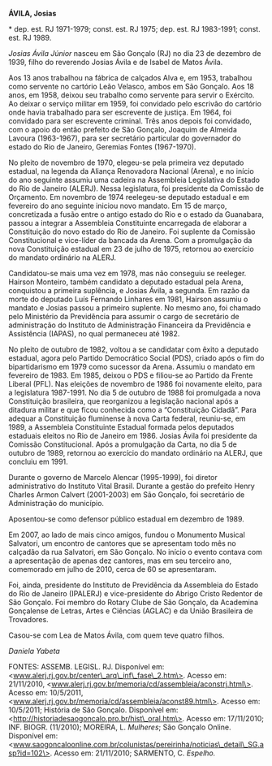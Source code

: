 **ÁVILA, Josias**

\* dep. est. RJ 1971-1979; const. est. RJ 1975; dep. est. RJ 1983-1991;
const. est. RJ 1989.

*Josias Ávila Júnior* nasceu em São Gonçalo (RJ) no dia 23 de dezembro
de 1939, filho do reverendo Josias Ávila e de Isabel de Matos Ávila.

Aos 13 anos trabalhou na fábrica de calçados Alva e, em 1953, trabalhou
como servente no cartório Leão Velasco, ambos em São Gonçalo. Aos 18
anos, em 1958, deixou seu trabalho como servente para servir o Exército.
Ao deixar o serviço militar em 1959, foi convidado pelo escrivão do
cartório onde havia trabalhado para ser escrevente de justiça. Em 1964,
foi convidado para ser escrevente criminal. Três anos depois foi
convidado, com o apoio do então prefeito de São Gonçalo, Joaquim de
Almeida Lavoura (1963-1967), para ser secretário particular do
governador do estado do Rio de Janeiro, Geremias Fontes (1967-1970).

No pleito de novembro de 1970, elegeu-se pela primeira vez deputado
estadual, na legenda da Aliança Renovadora Nacional (Arena), e no início
do ano seguinte assumiu uma cadeira na Assembleia Legislativa do Estado
do Rio de Janeiro (ALERJ). Nessa legislatura, foi presidente da Comissão
de Orçamento. Em novembro de 1974 reelegeu-se deputado estadual e em
fevereiro do ano seguinte iniciou novo mandato. Em 15 de março,
concretizada a fusão entre o antigo estado do Rio e o estado da
Guanabara, passou a integrar a Assembleia Constituinte encarregada de
elaborar a Constituição do novo estado do Rio de Janeiro. Foi suplente
da Comissão Constitucional e vice-líder da bancada da Arena. Com a
promulgação da nova Constituição estadual em 23 de julho de 1975,
retornou ao exercício do mandato ordinário na ALERJ.

Candidatou-se mais uma vez em 1978, mas não conseguiu se reeleger.
Hairson Monteiro, também candidato a deputado estadual pela Arena,
conquistou a primeira suplência, e Josias Ávila, a segunda. Em razão da
morte do deputado Luís Fernando Linhares em 1981, Hairson assumiu o
mandato e Josias passou a primeiro suplente. No mesmo ano, foi chamado
pelo Ministério da Previdência para assumir o cargo de secretário de
administração do Instituto de Administração Financeira da Previdência e
Assistência (IAPAS), no qual permaneceu até 1982.

No pleito de outubro de 1982, voltou a se candidatar com êxito a
deputado estadual, agora pelo Partido Democrático Social (PDS), criado
após o fim do bipartidarismo em 1979 como sucessor da Arena. Assumiu o
mandato em fevereiro de 1983. Em 1985, deixou o PDS e filiou-se ao
Partido da Frente Liberal (PFL). Nas eleições de novembro de 1986 foi
novamente eleito, para a legislatura 1987-1991. No dia 5 de outubro de
1988 foi promulgada a nova Constituição brasileira, que reorganizou a
legislação nacional após a ditadura militar e que ficou conhecida como a
“Constituição Cidadã”. Para adequar a Constituição fluminense à nova
Carta federal, reuniu-se, em 1989, a Assembleia Constituinte Estadual
formada pelos deputados estaduais eleitos no Rio de Janeiro em 1986.
Josias Ávila foi presidente da Comissão Constitucional. Após a
promulgação da Carta, no dia 5 de outubro de 1989, retornou ao exercício
do mandato ordinário na ALERJ, que concluiu em 1991.

Durante o governo de Marcelo Alencar (1995-1999), foi diretor
administrativo do Instituto Vital Brasil. Durante a gestão do prefeito
Henry Charles Armon Calvert (2001-2003) em São Gonçalo, foi secretário
de Administração do município.

Aposentou-se como defensor público estadual em dezembro de 1989.

Em 2007, ao lado de mais cinco amigos, fundou o Monumento Musical
Salvatori, um encontro de cantores que se apresentam todo mês no
calçadão da rua Salvatori, em São Gonçalo. No início o evento contava
com a apresentação de apenas dez cantores, mas em seu terceiro ano,
comemorado em julho de 2010, cerca de 60 se apresentaram.

Foi, ainda, presidente do Instituto de Previdência da Assembleia do
Estado do Rio de Janeiro (IPALERJ) e vice-presidente do Abrigo Cristo
Redentor de São Gonçalo. Foi membro do Rotary Clube de São Gonçalo, da
Academina Gonçalense de Letras, Artes e Ciências (AGLAC) e da União
Brasileira de Trovadores.

Casou-se com Lea de Matos Ávila, com quem teve quatro filhos.

*Daniela Yabeta*

FONTES: ASSEMB. LEGISL. RJ. Disponível em:
\<www.alerj.rj.gov.br/center\_arq\_inf\_fase\_2.htm\>. Acesso em:
21/11/2010, \<www.alerj.rj.gov.br/memoria/cd/assembleia/aconstrj.html\>.
Acesso em: 10/5/2011,
\<www.alerj.rj.gov.br/memoria/cd/assembleia/aconst89.html\>. Acesso em:
10/5/2011; História de São Gonçalo. Disponível em:
\<http://historiadesaogoncalo.pro.br/hist\_oral.htm\>. Acesso em:
17/11/2010; INF. BIOGR. (11/2010); MOREIRA, L. *Mulheres*; São Gonçalo
Online. Disponível em:
\<www.saogoncaloonline.com.br/colunistas/pereirinha/noticias\_detail\_SG.asp?id=102\>.
Acesso em: 21/11/2010; SARMENTO, C. *Espelho.*

